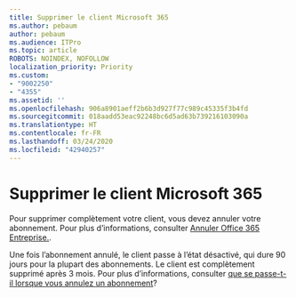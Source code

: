 ```yaml
---
title: Supprimer le client Microsoft 365
ms.author: pebaum
author: pebaum
ms.audience: ITPro
ms.topic: article
ROBOTS: NOINDEX, NOFOLLOW
localization_priority: Priority
ms.custom:
- "9002250"
- "4355"
ms.assetid: ''
ms.openlocfilehash: 906a8901aeff2b6b3d927f77c989c45335f3b4fd
ms.sourcegitcommit: 018aadd53eac92248bc6d5ad63b739216103090a
ms.translationtype: HT
ms.contentlocale: fr-FR
ms.lasthandoff: 03/24/2020
ms.locfileid: "42940257"
---
```

# <a name="delete-microsoft-365-tenant"></a>Supprimer le client Microsoft 365

Pour supprimer complètement votre client, vous devez annuler votre abonnement. Pour plus d’informations, consulter [Annuler Office 365 Entreprise.](https://docs.microsoft.com/microsoft-365/commerce/subscriptions/cancel-your-subscription?view=o365-worldwide). 
 
Une fois l’abonnement annulé, le client passe à l’état désactivé, qui dure 90 jours pour la plupart des abonnements. Le client est complètement supprimé après 3 mois. Pour plus d’informations, consulter [que se passe-t-il lorsque vous annulez un abonnement](https://docs.microsoft.com/microsoft-365/commerce/subscriptions/cancel-your-subscription?view=o365-worldwide#what-happens-when-you-cancel-a-subscription)?
